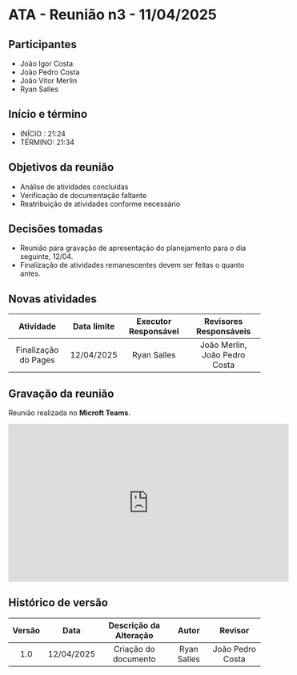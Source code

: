 # ATA - Reunião n3 - 11/04/2025

## Participantes

- João Igor Costa
- João Pedro Costa
- João Vitor Merlin
- Ryan Salles

## Início e término
- INÍCIO : 21:24
- TÉRMINO: 21:34

## Objetivos da reunião
- Análise de atividades concluídas
- Verificação de documentação faltante
- Reatribuição de atividades conforme necessário

## Decisões tomadas
- Reunião para gravação de apresentação do planejamento para o dia seguinte, 12/04.
- Finalização de atividades remanescentes devem ser feitas o quanto antes. 

## Novas atividades

| Atividade               |    Data limite   |  Executor Responsável | Revisores Responsáveis                  | 
| :---------------------: | :--------------: | :-------------------: | :-------------------------------------: |
| Finalização do Pages    | 12/04/2025       |     Ryan Salles       |     João Merlin, João Pedro Costa       |

## Gravação da reunião

Reunião realizada no **Microft Teams.**

<iframe width="560" height="315" src="https://www.youtube.com/embed/RjTJOPLKvNA?si=EWAkRZvvx4xHalDO" title="YouTube video player" frameborder="0" allow="accelerometer; autoplay; clipboard-write; encrypted-media; gyroscope; picture-in-picture; web-share" referrerpolicy="strict-origin-when-cross-origin" allowfullscreen></iframe>

## Histórico de versão

| Versão |    Data    |    Descrição da Alteração   |         Autor         |       Revisor         |
| :----: | :--------: | :-------------------------: | :-------------------: | :-------------------: |
|  1.0   | 12/04/2025 | Criação do documento        |       Ryan Salles     |    João Pedro Costa   |

